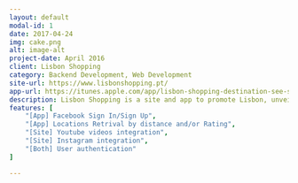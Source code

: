 ```yaml
---
layout: default
modal-id: 1
date: 2017-04-24
img: cake.png
alt: image-alt
project-date: April 2016
client: Lisbon Shopping
category: Backend Development, Web Development
site-url: https://www.lisbonshopping.pt/
app-url: https://itunes.apple.com/app/lisbon-shopping-destination-see-shop-enjoy/id1180531390
description: Lisbon Shopping is a site and app to promote Lisbon, unveiling the best the city has to offer. The site and app backend was developed with Umbraco CMS and .NET Web API, and SQLServer as database. I was responsible for API development and site front end bug fixing.
features: [ 
    "[App] Facebook Sign In/Sign Up", 
    "[App] Locations Retrival by distance and/or Rating", 
    "[Site] Youtube videos integration",
    "[Site] Instagram integration",
    "[Both] User authentication"
]

---
```

